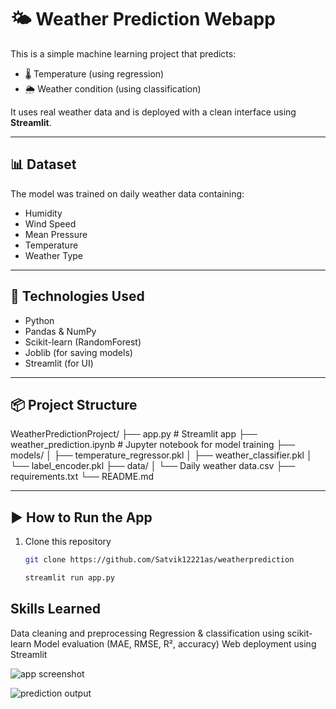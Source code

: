 # 🌤️ Weather Prediction Webapp

This is a simple machine learning project that predicts:
- 🌡️ Temperature (using regression)
- 🌦️ Weather condition (using classification)

It uses real weather data and is deployed with a clean interface using **Streamlit**.

---

## 📊 Dataset

The model was trained on daily weather data containing:
- Humidity
- Wind Speed
- Mean Pressure
- Temperature
- Weather Type

---

## 🔧 Technologies Used

- Python
- Pandas & NumPy
- Scikit-learn (RandomForest)
- Joblib (for saving models)
- Streamlit (for UI)

---

## 📦 Project Structure

WeatherPredictionProject/
├── app.py # Streamlit app
├── weather_prediction.ipynb # Jupyter notebook for model training
├── models/
│ ├── temperature_regressor.pkl
│ ├── weather_classifier.pkl
│ └── label_encoder.pkl
├── data/
│ └── Daily weather data.csv
├── requirements.txt
└── README.md


---

## ▶️ How to Run the App

1. Clone this repository  
   ```bash
   git clone https://github.com/Satvik12221as/weatherprediction

   streamlit run app.py

## Skills Learned
Data cleaning and preprocessing
Regression & classification using scikit-learn
Model evaluation (MAE, RMSE, R², accuracy)
Web deployment using Streamlit

![app screenshot](https://github.com/user-attachments/assets/9a4575bf-c270-427e-b1f1-c66b58af0a30)

![prediction output](https://github.com/user-attachments/assets/ff7d7def-5feb-4207-af8c-4610b41cc155)
